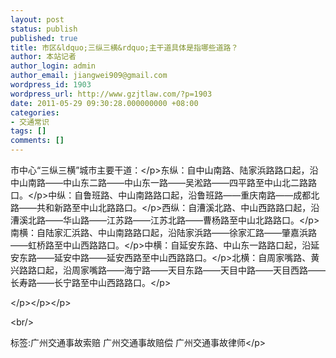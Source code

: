 ```yaml
---
layout: post
status: publish
published: true
title: 市区&ldquo;三纵三横&rdquo;主干道具体是指哪些道路？
author: 本站记者
author_login: admin
author_email: jiangwei909@gmail.com
wordpress_id: 1903
wordpress_url: http://www.gzjtlaw.com/?p=1903
date: 2011-05-29 09:30:28.000000000 +08:00
categories:
- 交通常识
tags: []
comments: []
---
```

<p>市中心&ldquo;三纵三横&rdquo;城市主要干道：<&#47;p>东纵：自中山南路、陆家浜路路口起，沿中山南路&mdash;&mdash;中山东二路&mdash;&mdash;中山东一路&mdash;&mdash;吴淞路&mdash;&mdash;四平路至中山北二路路口。<&#47;p>中纵：自鲁班路、中山南路路口起，沿鲁班路&mdash;&mdash;重庆南路&mdash;&mdash;成都北路&mdash;&mdash;共和新路至中山北路路口。<&#47;p>西纵：自漕溪北路、中山西路路口起，沿漕溪北路&mdash;&mdash;华山路&mdash;&mdash;江苏路&mdash;&mdash;江苏北路&mdash;&mdash;曹杨路至中山北路路口。<&#47;p>南横：自陆家汇浜路、中山南路路口起，沿陆家浜路&mdash;&mdash;徐家汇路&mdash;&mdash;肇嘉浜路&mdash;&mdash;虹桥路至中山西路路口。<&#47;p>中横：自延安东路、中山东一路路口起，沿延安东路&mdash;&mdash;延安中路&mdash;&mdash;延安西路至中山西路路口。<&#47;p>北横：自周家嘴路、黄兴路路口起，沿周家嘴路&mdash;&mdash;海宁路&mdash;&mdash;天目东路&mdash;&mdash;天目中路&mdash;&mdash;天目西路&mdash;&mdash;长寿路&mdash;&mdash;长宁路至中山西路路口。<&#47;p><p><&#47;p><&#47;p><&#47;p><br&#47;><p>标签:广州交通事故索赔 广州交通事故赔偿 广州交通事故律师<&#47;p>
